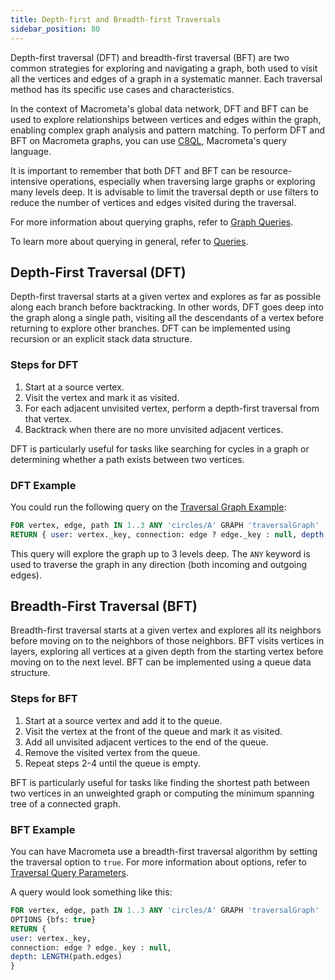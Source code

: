 ```yaml
---
title: Depth-first and Breadth-first Traversals
sidebar_position: 80
---
```


Depth-first traversal (DFT) and breadth-first traversal (BFT) are two common strategies for exploring and navigating a graph, both used to visit all the vertices and edges of a graph in a systematic manner. Each traversal method has its specific use cases and characteristics.

In the context of Macrometa's global data network, DFT and BFT can be used to explore relationships between vertices and edges within the graph, enabling complex graph analysis and pattern matching. To perform DFT and BFT on Macrometa graphs, you can use [C8QL](../../../compute/queryworkers/queries/c8ql/), Macrometa's query language.

It is important to remember that both DFT and BFT can be resource-intensive operations, especially when traversing large graphs or exploring many levels deep. It is advisable to limit the traversal depth or use filters to reduce the number of vertices and edges visited during the traversal.

For more information about querying graphs, refer to [Graph Queries](../graph-queries/).

To learn more about querying in general, refer to [Queries](../../../compute/queryworkers/queries/).

## Depth-First Traversal (DFT)

Depth-first traversal starts at a given vertex and explores as far as possible along each branch before backtracking. In other words, DFT goes deep into the graph along a single path, visiting all the descendants of a vertex before returning to explore other branches. DFT can be implemented using recursion or an explicit stack data structure.

### Steps for DFT

1. Start at a source vertex.
1. Visit the vertex and mark it as visited.
1. For each adjacent unvisited vertex, perform a depth-first traversal from that vertex.
1. Backtrack when there are no more unvisited adjacent vertices.

DFT is particularly useful for tasks like searching for cycles in a graph or determining whether a path exists between two vertices.

### DFT Example

You could run the following query on the [Traversal Graph Example](../graph-examples/sample-dataset-graphs#the-traversal-graph):

```sql
FOR vertex, edge, path IN 1..3 ANY 'circles/A' GRAPH 'traversalGraph' 
RETURN { user: vertex._key, connection: edge ? edge._key : null, depth: LENGTH(path.edges) }
```

This query will explore the graph up to 3 levels deep. The `ANY` keyword is used to traverse the graph in any direction (both incoming and outgoing edges).

## Breadth-First Traversal (BFT)

Breadth-first traversal starts at a given vertex and explores all its neighbors before moving on to the neighbors of those neighbors. BFT visits vertices in layers, exploring all vertices at a given depth from the starting vertex before moving on to the next level. BFT can be implemented using a queue data structure.

### Steps for BFT

1. Start at a source vertex and add it to the queue.
1. Visit the vertex at the front of the queue and mark it as visited.
1. Add all unvisited adjacent vertices to the end of the queue.
1. Remove the visited vertex from the queue.
1. Repeat steps 2-4 until the queue is empty.

BFT is particularly useful for tasks like finding the shortest path between two vertices in an unweighted graph or computing the minimum spanning tree of a connected graph.

### BFT Example

You can have Macrometa use a breadth-first traversal algorithm by setting the traversal option to `true`. For more information about options, refer to [Traversal Query Parameters](../graph-queries/traversal-queries/index.md#query-parameters).

A query would look something like this:

```sql
FOR vertex, edge, path IN 1..3 ANY 'circles/A' GRAPH 'traversalGraph'
OPTIONS {bfs: true}
RETURN {
user: vertex._key,
connection: edge ? edge._key : null,
depth: LENGTH(path.edges)
}
```
